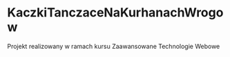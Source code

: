 # KaczkiTanczaceNaKurhanachWrogow
Projekt realizowany w ramach kursu Zaawansowane Technologie Webowe
